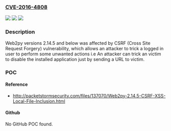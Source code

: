 ### [CVE-2016-4808](https://cve.mitre.org/cgi-bin/cvename.cgi?name=CVE-2016-4808)
![](https://img.shields.io/static/v1?label=Product&message=n%2Fa&color=blue)
![](https://img.shields.io/static/v1?label=Version&message=n%2Fa&color=blue)
![](https://img.shields.io/static/v1?label=Vulnerability&message=n%2Fa&color=brighgreen)

### Description

Web2py versions 2.14.5 and below was affected by CSRF (Cross Site Request Forgery) vulnerability, which allows an attacker to trick a logged in user to perform some unwanted actions i.e An attacker can trick an victim to disable the installed application just by sending a URL to victim.

### POC

#### Reference
- http://packetstormsecurity.com/files/137070/Web2py-2.14.5-CSRF-XSS-Local-File-Inclusion.html

#### Github
No GitHub POC found.


